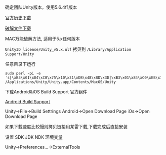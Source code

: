确定团队Unity版本，使用5.6.4f1版本

[官方历史下载][unity5.6.4f1]

[破解文件下载][crack5.6.4f1]

MAC万能破解方法, 适用于5.x任何版本

`Unity3D license/Unity_v5.x.ulf` 拷贝到 `/Library/Application Support/Unity`

任意目录下运行

```shell
sudo perl -pi -e 's|\xB3\x01\x84\xC0\x75\x10\x31\xDB\x48\x8D\x3D|\xB3\x01\x84\xC0\xEB\x10\x31\xDB\x48\x8D\x3D|g' /Applications/Unity/Unity.app/Contents/MacOS/Unity
```

下载Android&iOS Build Support 官方组件

[Android Build Support][unity_Android_5.6.4f1]

Unity->File->Build Settrings
Android->Open Download Page
iOs->Open Download Page

如果下载速度比较慢则拷贝链接用某雷下载,下载完成后直接安装

设置 SDK JDK NDK 环境变量

Unity->Preferences...->ExternalTools


[unity5.6.4f1]: https://unity3d.com/cn/get-unity/download/archive?_ga=2.95582939.615303454.1513688104-735383829.1502779263
[crack5.6.4f1]: http://www.ceeger.com/forum/read.php?tid=23396&page=1
[unity_Android_5.6.4f1]: http://download.unity3d.com/download_unity/ac7086b8d112/MacEditorTargetInstaller/UnitySetup-Android-Support-for-Editor-5.6.4f1.pkg
